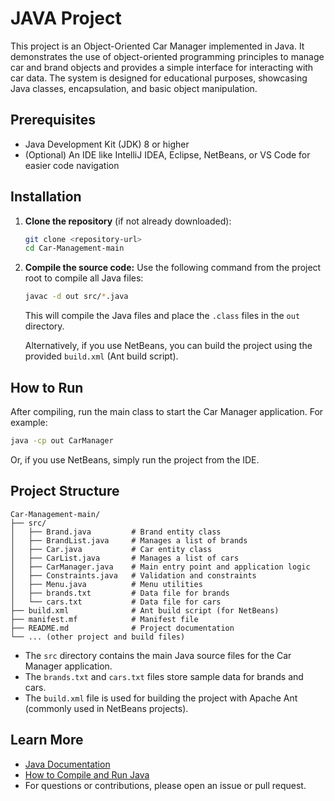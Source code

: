 # JAVA Project

This project is an Object-Oriented Car Manager implemented in Java. It demonstrates the use of object-oriented programming principles to manage car and brand objects and provides a simple interface for interacting with car data. The system is designed for educational purposes, showcasing Java classes, encapsulation, and basic object manipulation.

## Prerequisites

- Java Development Kit (JDK) 8 or higher
- (Optional) An IDE like IntelliJ IDEA, Eclipse, NetBeans, or VS Code for easier code navigation

## Installation

1. **Clone the repository** (if not already downloaded):
   ```sh
   git clone <repository-url>
   cd Car-Management-main
   ```
2. **Compile the source code:**
   Use the following command from the project root to compile all Java files:
   ```sh
   javac -d out src/*.java
   ```
   This will compile the Java files and place the `.class` files in the `out` directory.

   Alternatively, if you use NetBeans, you can build the project using the provided `build.xml` (Ant build script).

## How to Run

After compiling, run the main class to start the Car Manager application. For example:

```sh
java -cp out CarManager
```

Or, if you use NetBeans, simply run the project from the IDE.

## Project Structure

```
Car-Management-main/
├── src/
│   ├── Brand.java         # Brand entity class
│   ├── BrandList.java     # Manages a list of brands
│   ├── Car.java           # Car entity class
│   ├── CarList.java       # Manages a list of cars
│   ├── CarManager.java    # Main entry point and application logic
│   ├── Constraints.java   # Validation and constraints
│   ├── Menu.java          # Menu utilities
│   ├── brands.txt         # Data file for brands
│   └── cars.txt           # Data file for cars
├── build.xml              # Ant build script (for NetBeans)
├── manifest.mf            # Manifest file
├── README.md              # Project documentation
└── ... (other project and build files)
```

- The `src` directory contains the main Java source files for the Car Manager application.
- The `brands.txt` and `cars.txt` files store sample data for brands and cars.
- The `build.xml` file is used for building the project with Apache Ant (commonly used in NetBeans projects).

## Learn More

- [Java Documentation](https://docs.oracle.com/javase/tutorial/)
- [How to Compile and Run Java](https://www.oracle.com/java/technologies/javase/codeconventions-137265.html)
- For questions or contributions, please open an issue or pull request.
